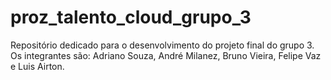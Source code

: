 # proz_talento_cloud_grupo_3
Repositório dedicado para o desenvolvimento do projeto final do grupo 3. Os integrantes são: Adriano Souza, André Milanez, Bruno Vieira, Felipe Vaz e Luis Airton.
